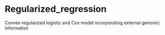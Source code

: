 # Regularized_regression
Convex regularized logistic and Cox model incorporating external genomic information
